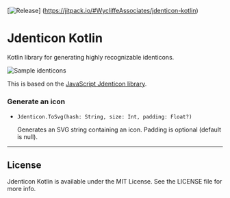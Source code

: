 [![Release](https://jitpack.io/v/WycliffeAssociates/jdenticon-kotlin.svg)]
(https://jitpack.io/#WycliffeAssociates/jdenticon-kotlin)
# Jdenticon Kotlin

Kotlin library for generating highly recognizable identicons.

![Sample identicons](https://jdenticon.com/hosted/github-samples.png)

This is based on the [JavaScript Jdenticon library](https://github.com/dmester/jdenticon).

### Generate an icon

* `Jdenticon.ToSvg(hash: String, size: Int, padding: Float?)`

  Generates an SVG string containing an icon. Padding is optional (default is null).

---

## License

Jdenticon Kotlin is available under the MIT License. See the LICENSE file for more info.
